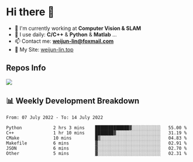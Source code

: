 # Hi there 👋

<!--
**Weijun-Lin/Weijun-Lin** is a ✨ _special_ ✨ repository because its `README.md` (this file) appears on your GitHub profile.

Here are some ideas to get you started:

- 🔭 I’m currently working on ...
- 🌱 I’m currently learning ...
- 👯 I’m looking to collaborate on ...
- 🤔 I’m looking for help with ...
- 💬 Ask me about ...
- 📫 How to reach me: ...
- 😄 Pronouns: ...
- ⚡ Fun fact: ...
-->

- 🏢 I'm currently working at **Computer Vision & SLAM**
- 🚀 I use daily: **C/C++** & **Python** & **Matlab** ...
- 📫 Contact me: **weijun-lin@foxmail.com**
- 🔗 My Site: [weijun-lin.top](https://weijun-lin.top/p)

  

## Repos Info
![](https://github-readme-stats.vercel.app/api?username=Weijun-Lin&theme=cobalt)

## 📊 Weekly Development Breakdown

<!--START_SECTION:waka-->

```text
From: 07 July 2022 - To: 14 July 2022

Python            2 hrs 3 mins    █████████████▓░░░░░░░░░░░   55.00 %
C++               1 hr 10 mins    ███████▓░░░░░░░░░░░░░░░░░   31.19 %
CMake             10 mins         █▒░░░░░░░░░░░░░░░░░░░░░░░   04.83 %
Makefile          6 mins          ▓░░░░░░░░░░░░░░░░░░░░░░░░   02.91 %
JSON              6 mins          ▓░░░░░░░░░░░░░░░░░░░░░░░░   02.70 %
Other             5 mins          ▓░░░░░░░░░░░░░░░░░░░░░░░░   02.31 %
```

<!--END_SECTION:waka-->
